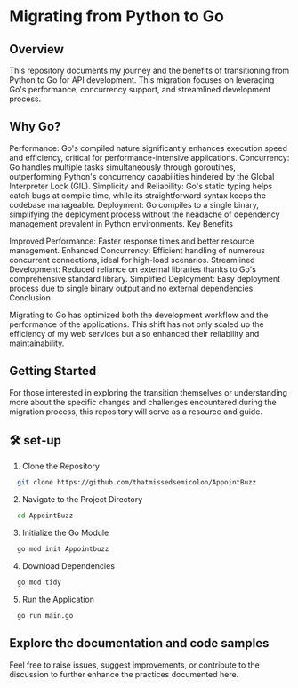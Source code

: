 # Migrating from Python to Go

## Overview

This repository documents my journey and the benefits of transitioning from Python to Go for API development. This migration focuses on leveraging Go's performance, concurrency support, and streamlined development process.

## Why Go?

Performance: Go's compiled nature significantly enhances execution speed and efficiency, critical for performance-intensive applications.
Concurrency: Go handles multiple tasks simultaneously through goroutines, outperforming Python's concurrency capabilities hindered by the Global Interpreter Lock (GIL).
Simplicity and Reliability: Go's static typing helps catch bugs at compile time, while its straightforward syntax keeps the codebase manageable.
Deployment: Go compiles to a single binary, simplifying the deployment process without the headache of dependency management prevalent in Python environments.
Key Benefits

Improved Performance: Faster response times and better resource management.
Enhanced Concurrency: Efficient handling of numerous concurrent connections, ideal for high-load scenarios.
Streamlined Development: Reduced reliance on external libraries thanks to Go's comprehensive standard library.
Simplified Deployment: Easy deployment process due to single binary output and no external dependencies.
Conclusion

Migrating to Go has optimized both the development workflow and the performance of the applications. This shift has not only scaled up the efficiency of my web services but also enhanced their reliability and maintainability.

## Getting Started

For those interested in exploring the transition themselves or understanding more about the specific changes and challenges encountered during the migration process, this repository will serve as a resource and guide.

## 🛠 set-up
1. Clone the Repository
```sh
  git clone https://github.com/thatmissedsemicolon/AppointBuzz
```
2. Navigate to the Project Directory
```sh
  cd AppointBuzz
```
3. Initialize the Go Module
```sh
  go mod init Appointbuzz
```
4. Download Dependencies
```sh
  go mod tidy
```
5. Run the Application
```sh
  go run main.go
```

## Explore the documentation and code samples
Feel free to raise issues, suggest improvements, or contribute to the discussion to further enhance the practices documented here.
